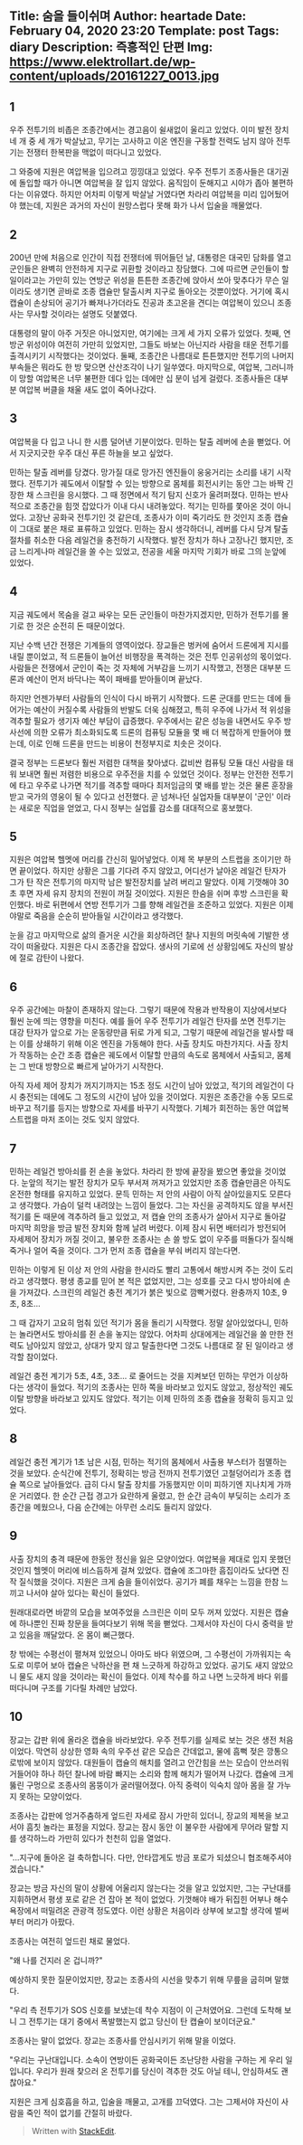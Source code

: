 Title: 숨을 들이쉬며
Author: heartade
Date: February 04, 2020 23:20
Template: post
Tags: diary
Description: 즉흥적인 단편
Img: https://www.elektrollart.de/wp-content/uploads/20161227_0013.jpg
---

## 1
우주 전투기의 비좁은 조종간에서는 경고음이 쉴새없이 울리고 있었다. 이미 발전 장치 네 개 중 세 개가 박살났고, 무기는 고사하고 이온 엔진을 구동할 전력도 남지 않아 전투기는 전쟁터 한복판을 맥없이 떠다니고 있었다.

그 와중에 지원은 여압복을 입으려고 낑낑대고 있었다. 우주 전투기 조종사들은 대기권에 돌입할 때가 아니면 여압복을 잘 입지 않았다. 움직임이 둔해지고 시야가 좁아 불편하다는 이유였다. 하지만 어차피 이렇게 박살날 거였다면 차라리 여압복을 미리 입어뒀어야 했는데, 지원은 과거의 자신이 원망스럽다 못해 화가 나서 입술을 깨물었다.

## 2
200년 만에 처음으로 인간이 직접 전쟁터에 뛰어들던 날, 대통령은 대국민 담화를 열고 군인들은 완벽히 안전하게 지구로 귀환할 것이라고 장담했다. 그에 따르면 군인들이 할 일이라고는 가만히 있는 연방군 위성을 튼튼한 조종간에 앉아서 쏘아 맞추다가 무슨 일이라도 생기면 곧바로 조종 캡슐만 탈출시켜 지구로 돌아오는 것뿐이었다. 거기에 혹시 캡슐이 손상되어 공기가 빠져나가더라도 진공과 초고온을 견디는 여압복이 있으니 조종사는 무사할 것이라는 설명도 덧붙였다.

대통령의 말이 아주 거짓은 아니었지만, 여기에는 크게 세 가지 오류가 있었다. 첫째, 연방군 위성이야 여전히 가만히 있었지만, 그들도 바보는 아닌지라 사람을 태운 전투기를 출격시키기 시작했다는 것이었다. 둘째, 조종간은 나름대로 튼튼했지만 전투기의 나머지 부속들은 뭐라도 한 방 맞으면 산산조각이 나기 일쑤였다. 마지막으로, 여압복, 그러니까 이 망할 여압복은 너무 불편한 데다 입는 데에만 십 분이 넘게 걸렸다. 조종사들은 대부분 여압복 버클을 채울 새도 없이 죽어나갔다.

## 3
여압복을 다 입고 나니 한 시름 덜어낸 기분이었다. 민하는 탈출 레버에 손을 뻗었다. 어서 지긋지긋한 우주 대신 푸른 하늘을 보고 싶었다.

민하는 탈출 레버를 당겼다. 망가질 대로 망가진 엔진들이 웅웅거리는 소리를 내기 시작했다. 전투기가 궤도에서 이탈할 수 있는 방향으로 몸체를 회전시키는 동안 그는 바짝 긴장한 채 스크린을 응시했다. 그 때 정면에서 적기 탐지 신호가 울려퍼졌다. 민하는 반사적으로 조종간을 힘껏 잡았다가 이내 다시 내려놓았다. 적기는 민하를 쫓아온 것이 아니었다. 고장난 공화국 전투기인 것 같은데, 조종사가 이미 죽기라도 한 것인지 조종 캡슐이 그대로 붙은 채로 표류하고 있었다. 민하는 잠시 생각하더니, 레버를 다시 당겨 탈출 절차를 취소한 다음 레일건을 충전하기 시작했다. 발전 장치가 하나 고장나긴 했지만, 조금 느리게나마 레일건을 쏠 수는 있었고, 전공을 세울 마지막 기회가 바로 그의 눈앞에 있었다.

## 4
지금 궤도에서 목숨을 걸고 싸우는 모든 군인들이 마찬가지겠지만, 민하가 전투기를 몰기로 한 것은 순전히 돈 때문이었다.

지난 수백 년간 전쟁은 기계들의 영역이었다. 장교들은 벙커에 숨어서 드론에게 지시를 내릴 뿐이었고, 적 드론들이 늘어선 비행장을 폭격하는 것은 전투 인공위성의 몫이었다. 사람들은 전쟁에서 군인이 죽는 것 자체에 거부감을 느끼기 시작했고, 전쟁은 대부분 드론과 예산이 먼저 바닥나는 쪽이 패배를 받아들이며 끝났다.

하지만 언젠가부터 사람들의 인식이 다시 바뀌기 시작했다. 드론 군대를 만드는 데에 들어가는 예산이 커질수록 사람들의 반발도 더욱 심해졌고, 특히 우주에 나가서 적 위성을 격추할 필요가 생기자 예산 부담이 급증했다. 우주에서는 같은 성능을 내면서도 우주 방사선에 의한 오류가 최소화되도록 드론의 컴퓨팅 모듈을 몇 배 더 복잡하게 만들어야 했는데, 이로 인해 드론을 만드는 비용이 천정부지로 치솟은 것이다.

결국 정부는 드론보다 훨씬 저렴한 대책을 찾아냈다. 값비싼 컴퓨팅 모듈 대신 사람을 태워 보내면 훨씬 저렴한 비용으로 우주전을 치를 수 있었던 것이다. 정부는 안전한 전투기에 타고 우주로 나가면 적기를 격추할 때마다 최저임금의 몇 배를 받는 것은 물론 훈장을 받고 국가의 영웅이 될 수 있다고 선전했다. 곧 넘쳐나던 실업자들 대부분이 '군인' 이라는 새로운 직업을 얻었고, 다시 정부는 실업률 감소를 대대적으로 홍보했다.

## 5
지원은 여압복 헬멧에 머리를 간신히 밀어넣었다. 이제 목 부분의 스트랩을 조이기만 하면 끝이었다. 하지만 상황은 그를 기다려 주지 않았고, 어디선가 날아온 레일건 탄자가 그가 탄 작은 전투기의 마지막 남은 발전장치를 날려 버리고 말았다. 이제 기껏해야 30초 후면 자세 유지 장치의 전원이 꺼질 것이었다. 지원은 한숨을 쉬며 후방 스크린을 확인했다. 바로 뒤편에서 연방 전투기가 그를 향해 레일건을 조준하고 있었다. 지원은 이제야말로 죽음을 순순히 받아들일 시간이라고 생각했다.

눈을 감고 마지막으로 삶의 즐거운 시간을 회상하려던 찰나 지원의 머릿속에 기발한 생각이 떠올랐다. 지원은 다시 조종간을 잡았다. 생사의 기로에 선 상황임에도 자신의 발상에 절로 감탄이 나왔다.

## 6
우주 공간에는 마찰이 존재하지 않는다. 그렇기 때문에 작용과 반작용이 지상에서보다 훨씬 눈에 띄는 영향을 미친다. 예를 들어 우주 전투기가 레일건 탄자를 쏘면 전투기는 대강 탄자가 앞으로 가는 운동량만큼 뒤로 가게 되고, 그렇기 때문에 레일건을 발사할 때는 이를 상쇄하기 위해 이온 엔진을 가동해야 한다. 사출 장치도 마찬가지다. 사출 장치가 작동하는 순간 조종 캡슐은 궤도에서 이탈할 만큼의 속도로 몸체에서 사출되고, 몸체는 그 반대 방향으로 빠르게 날아가기 시작한다.

아직 자세 제어 장치가 꺼지기까지는 15초 정도 시간이 남아 있었고, 적기의 레일건이 다시 충전되는 데에도 그 정도의 시간이 남아 있을 것이었다. 지원은 조종간을 수동 모드로 바꾸고 적기를 등지는 방향으로 자세를 바꾸기 시작했다. 기체가 회전하는 동안 여압복 스트랩을 마저 조이는 것도 잊지 않았다. 

## 7
민하는 레일건 방아쇠를 쥔 손을 놓았다. 차라리 한 방에 끝장을 봤으면 좋았을 것이었다. 눈앞의 적기는 발전 장치가 모두 부서져 꺼져가고 있었지만 조종 캡슐만큼은 아직도 온전한 형태를 유지하고 있었다. 문득 민하는 저 안의 사람이 아직 살아있을지도 모른다고 생각했다. 가슴이 덜컥 내려앉는 느낌이 들었다. 그는 자신을 공격하지도 않을 부서진 적기를 돈 때문에 격추하려 들고 있었고, 저 캡슐 안의 조종사가 살아서 지구로 돌아갈 마지막 희망을 방금 발전 장치와 함께 날려 버렸다. 이제 잠시 뒤면 배터리가 방전되어 자세제어 장치가 꺼질 것이고, 불우한 조종사는 손 쓸 방도 없이 우주를 떠돌다가 질식해 죽거나 얼어 죽을 것이다. 그가 먼저 조종 캡슐을 부숴 버리지 않는다면.

민하는 이렇게 된 이상 저 안의 사람을 한시라도 빨리 고통에서 해방시켜 주는 것이 도리라고 생각했다. 평생 종교를 믿어 본 적은 없었지만, 그는 성호를 긋고 다시 방아쇠에 손을 가져갔다. 스크린의 레일건 충전 계기가 붉은 빛으로 깜빡거렸다. 완충까지 10초, 9초, 8초...

그 때 갑자기 고요히 멈춰 있던 적기가 몸을 돌리기 시작했다. 정말 살아있었다니, 민하는 놀라면서도 방아쇠를 쥔 손을 놓지는 않았다. 어차피 상대에게는 레일건을 쏠 만한 전력도 남아있지 않았고, 상대가 맞지 않고 탈출한다면 그것도 나름대로 잘 된 일이라고 생각할 참이었다.

레일건 충전 계기가 5초, 4초, 3초... 로 줄어드는 것을 지켜보던 민하는 무언가 이상하다는 생각이 들었다. 적기의 조종사는 민하 쪽을 바라보고 있지도 않았고, 정상적인 궤도 이탈 방향을 바라보고 있지도 않았다. 적기는 이제 민하의 조종 캡슐을 정확히 등지고 있었다.

## 8
레일건 충전 계기가 1초 남은 시점, 민하는 적기의 몸체에서 사출용 부스터가 점멸하는 것을 보았다. 순식간에 전투기, 정확히는 방금 전까지 전투기였던 고철덩어리가 조종 캡슐 쪽으로 날아들었다. 급히 다시 탈출 장치를 가동했지만 이미 피하기엔 지나치게 가까운 거리였다. 한 순간 근접 경고가 요란하게 울렸고, 한 순간 금속이 부딪히는 소리가 조종간을 메웠으나, 다음 순간에는 아무런 소리도 들리지 않았다.

## 9
사출 장치의 충격 때문에 한동안 정신을 잃은 모양이었다. 여압복을 제대로 입지 못했던 것인지 헬멧이 머리에 비스듬하게 걸쳐 있었다. 캡슐에 조그마한 흠집이라도 났다면 진작 질식했을 것이다. 지원은 크게 숨을 들이쉬었다. 공기가 폐를 채우는 느낌을 한참 느끼고 나서야 살아 있다는 확신이 들었다.

원래대로라면 바깥의 모습을 보여주었을 스크린은 이미 모두 꺼져 있었다. 지원은 캡슐에 하나뿐인 진짜 창문을 들여다보기 위해 목을 뻗었다. 그제서야 자신이 다시 중력을 받고 있음을 깨달았다. 온 몸이 뻐근했다.

창 밖에는 수평선이 펼쳐져 있었으니 아마도 바다 위였으며, 그 수평선이 가까워지는 속도로 미루어 보아 캡슐은 낙하산을 편 채 느긋하게 하강하고 있었다. 공기도 새지 않았으니 물도 새지 않을 것이라는 확신이 들었다. 이제 착수를 하고 나면 느긋하게 바다 위를 떠다니며 구조를 기다릴 차례만 남았다.
 
## 10
장교는 갑판 위에 올라온 캡슐을 바라보았다. 우주 전투기를 실제로 보는 것은 생전 처음이었다. 막연히 상상한 영화 속의 우주선 같은 모습은 간데없고, 물에 흠뻑 젖은 깡통으로밖에 보이지 않았다. 대원들이 캡슐의 해치를 열려고 안간힘을 쓰는 모습이 안쓰러워 거들어야 하나 하던 찰나에 바람 빠지는 소리와 함께 해치가 떨어져 나갔다. 캡슐에 크게 뚫린 구멍으로 조종사의 몸뚱이가 굴러떨어졌다. 아직 중력이 익숙치 않아 몸을 잘 가누지 못하는 모양이었다.

조종사는 갑판에 엉거주춤하게 엎드린 자세로 잠시 가만히 있더니, 장교의 제복을 보고서야 흠칫 놀라는 표정을 지었다. 장교는 잠시 동안 이 불우한 사람에게 무어라 말할 지를 생각하느라 가만히 있다가 천천히 입을 열었다.

"...지구에 돌아온 걸 축하합니다. 다만, 안타깝게도 방금 포로가 되셨으니 협조해주셔야겠습니다."

장교는 방금 자신의 말이 상황에 어울리지 않는다는 것을 알고 있었지만, 그는 구난대를 지휘하면서 평생 포로 같은 건 잡아 본 적이 없었다. 기껏해야 배가 뒤집힌 어부나 해수욕장에서 떠밀려온 관광객 정도였다. 이런 상황은 처음이라 상부에 보고할 생각에 벌써부터 머리가 아팠다.

조종사는 여전히 엎드린 채로 물었다.

"왜 나를 건지러 온 겁니까?"

예상하지 못한 질문이었지만, 장교는 조종사의 시선을 맞추기 위해 무릎을 굽히며 말했다.

"우리 측 전투기가 SOS 신호를 보냈는데 착수 지점이 이 근처였어요. 그런데 도착해 보니 그 전투기는 대기 중에서 폭발했는지 없고 당신이 탄 캡슐이 보이더군요."

조종사는 말이 없었다. 장교는 조종사를 안심시키기 위해 말을 이었다.

"우리는 구난대입니다. 소속이 연방이든 공화국이든 조난당한 사람을 구하는 게 우리 일입니다. 우리가 원래 찾으러 온 전투기를 당신이 격추한 것도 아닐 테니, 안심하셔도 괜찮아요."

지원은 크게 심호흡을 하고, 입술을 깨물고, 고개를 끄덕였다. 그는 그제서야 자신이 사람을 죽인 적이 없기를 간절히 바랐다.

> Written with [StackEdit](https://stackedit.io/).
<!--stackedit_data:
eyJoaXN0b3J5IjpbLTIxMzYzNzUwNzYsLTE0NDEzMjAzOSwxNz
U1MDkzMjk1LC00OTE4NDkxNDcsLTM2MzgyOTYzLDY5Nzg2NjEy
OSwxNjg1MTYyMzE1LDExNTY3Njc1MzFdfQ==
-->